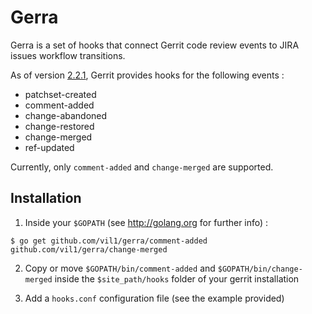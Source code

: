 # Gerra 

Gerra is a set of hooks that connect Gerrit code review events to JIRA issues workflow transitions. 

As of version [2.2.1](http://gerrit.googlecode.com/svn/documentation/2.2.1/config-hooks.html), Gerrit provides hooks for the following events : 

* patchset-created
* comment-added
* change-abandoned
* change-restored
* change-merged
* ref-updated

Currently, only `comment-added` and `change-merged` are supported.


## Installation

1. Inside your `$GOPATH` (see http://golang.org for further info) :  
```
$ go get github.com/vil1/gerra/comment-added github.com/vil1/gerra/change-merged
```

2. Copy or move `$GOPATH/bin/comment-added` and `$GOPATH/bin/change-merged` inside the `$site_path/hooks` folder of your gerrit installation 

3. Add a `hooks.conf` configuration file (see the example provided)
